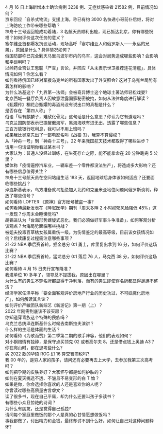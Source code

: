 4 月 16 日上海新增本土确诊病例 3238 例、无症状感染者 21582 例，目前情况如何？  
京东回应「自杀式物流」支援上海，称已有约 3000 名快递小哥前仆后继，将对上海防疫工作带来哪些帮助？  
神舟十三号返回舱成功着陆，3 名航天员顺利出舱，现已抵达北京，你有哪些祝福？如何评价这次任务的意义？  
塞尔维亚首都爆发抗议活动，现场高呼「塞尔维亚人和俄罗斯人——永远的兄弟」，原因是什么？具体情况如何？  
俄国防部称已完全剿灭马里乌波尔市内的乌军，这会对局势造成哪些影响？会影响和平谈判吗？  
以岭药业否认王思聪「严查」言论，并回应「从未表示世卫推荐连花清瘟」，具体情况如何？你怎么看？  
如何看待俄国已经对军援乌克兰的所有国家发出了外交照会? 这对于乌克兰局势有着怎样的影响？  
为什么洛基这个「九界第一法师」会被奇异博士这个地球土著法师轻松戏耍?  
北京西城一餐厅负责人因故意泄露国家秘密被拘，如何从法律角度进行解读？  
《甄嬛传》桐花台甄嬛的毒酒局没有说出口的真相是什么？  
是否存在「第四人称」？  
俗语「纵有麒麟子，难敌化骨龙」这句话是什么意思？你认为它有道理吗？  
乌克兰国防部表示已提醒俄海军，黑海海峡有进无出，透露了哪些信息？  
三百万放银行吃利息，我可以不用上班吗？  
如果我比吴京先出了一部电影名叫《战狼 3》，我算不算侵权？  
从「神舟一号」到「神舟十三号」，22 年来我国航天技术都取得了哪些进步？  
请用一句话证明你看过某本书？  
大家认为：普通人没经过训练，在生死存亡之际，能不能拿命在 20 分钟跑完 5 公里？  
媒体称「疫情逼停汽车业，一辆车差一个零件都没法生产」，将造成多大影响？还有哪些信息值得关注？  
神舟十三号航天员在空间站组生活 183 天，返回地球后身体该如何适应？还要面临哪些挑战？  
泽连斯基表示，乌方准备就乌拒绝加入北约和克里米亚地位问题同俄罗斯谈判，释放了哪些信号？  
如何看待 LOFTER 《原神》官方账号被盗一事?  
如何看待最新发表在《睡眠医学》期刊「周末多睡 2 小时抑郁风险降低 48%」这一发现？你周末会睡懒觉吗?  
胡锡进认为「台海形势螺旋式恶化，我们必须做好军事斗争准备」，如何客观分析该观点？台海局势面临哪些挑战？  
被姐夫投毒百草枯女孩属重伤一级，为伤情鉴定的最高等级，目前该女孩情况如何？后续康复过程需注意哪些事项？  
21-22 NBA 季后赛首轮，掘金总分 0:1 勇士，库里复出拿到 16 分，如何评价这场比赛？  
21-22 NBA 季后赛首轮，猛龙总分 0:1 落后 76 人，马克西 38 分，如何评价这场比赛？  
如何看待 4 月 15 日央行宣布降准？  
我进单位 10 多年了，领导总不提拔我，原因出在哪里？  
为什么有的男生不穿名牌都显得干净利落，而有的男生即使穿名牌都显得邋遢不整洁？  
经济学家任泽平称「要全面客观评价房地产行业的历史功过，不可妖魔化房地产」，如何解读其言论？  
如何评价严敏团队新综艺《新游记》第一期（上）？  
2022 年刚需到底该不该买房？  
你知道穿青族这个特殊的民族吗？  
乌克兰总统泽连斯基什么时候去南斯拉夫演讲？  
什么样的生活是体面的生活？  
如何看待《为歌而赞》第二季第二期的歌手阵容，他们的表现如何？  
对小钢炮情有独钟，是保守点买领克 02 或者高尔夫 8，还是借点钱上奥迪 A3？  
你在爬山时，都在思考些什么?  
买 2022 款的华硕 ROG 幻 16 算交智商税吗?  
我 00 年的，是穷人家的孩子，请问还有必要再去上大学，去参加我第三次高考吗？  
如何把孕期的皮肤养好？大家怀孕都是如何护肤的？  
如何在夏天挑选不透、不皱且不易变形的白 T 恤？  
如果是你，你会选择你喜欢的人还是喜欢你的人呢？  
你曾读过哪些高质量古言虐文？  
读了很多书，现在自己平庸，却为什么还要叫孩子多读书？  
有哪些小众且惊艳的诗词？  
为什么有朋友，还是觉得自己孤独?  
请问每个家庭里做饭的那个人是真的心甘情愿想做饭吗？  
事我都做了，付出精力和金钱，最终却讨不到什么好，如何让自己对这种问题释怀?  
